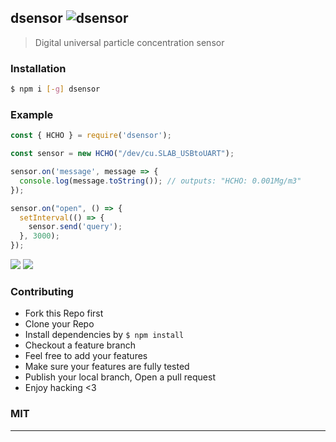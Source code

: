 ## dsensor ![dsensor](https://img.shields.io/npm/v/dsensor.svg)

> Digital universal particle concentration sensor 

### Installation

```bash
$ npm i [-g] dsensor
```

### Example

```js
const { HCHO } = require('dsensor');

const sensor = new HCHO("/dev/cu.SLAB_USBtoUART");

sensor.on('message', message => {
  console.log(message.toString()); // outputs: "HCHO: 0.001Mg/m3"
});

sensor.on("open", () => {
  setInterval(() => {
    sensor.send('query');
  }, 3000);
});
```

![](docs/PMS5003.jpg)
![](docs/DS-HCHO.jpg)

### Contributing
- Fork this Repo first
- Clone your Repo
- Install dependencies by `$ npm install`
- Checkout a feature branch
- Feel free to add your features
- Make sure your features are fully tested
- Publish your local branch, Open a pull request
- Enjoy hacking <3

### MIT

---
